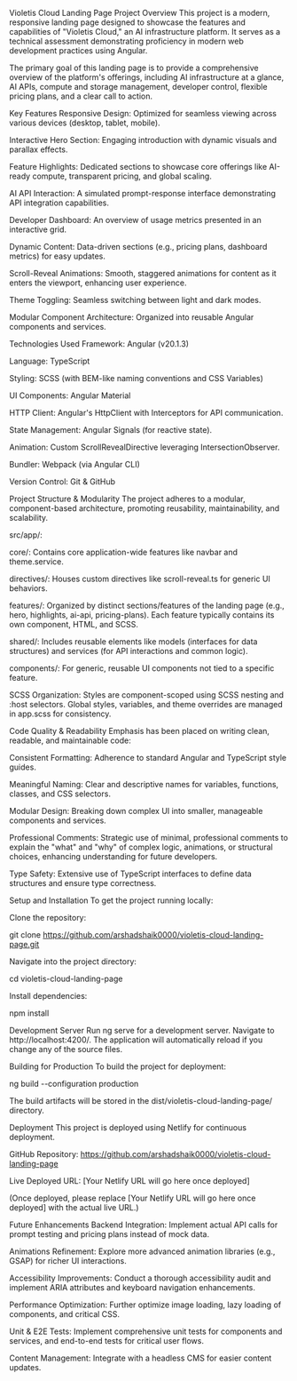 Violetis Cloud Landing Page
Project Overview
This project is a modern, responsive landing page designed to showcase the features and capabilities of "Violetis Cloud," an AI infrastructure platform. It serves as a technical assessment demonstrating proficiency in modern web development practices using Angular.

The primary goal of this landing page is to provide a comprehensive overview of the platform's offerings, including AI infrastructure at a glance, AI APIs, compute and storage management, developer control, flexible pricing plans, and a clear call to action.

Key Features
Responsive Design: Optimized for seamless viewing across various devices (desktop, tablet, mobile).

Interactive Hero Section: Engaging introduction with dynamic visuals and parallax effects.

Feature Highlights: Dedicated sections to showcase core offerings like AI-ready compute, transparent pricing, and global scaling.

AI API Interaction: A simulated prompt-response interface demonstrating API integration capabilities.

Developer Dashboard: An overview of usage metrics presented in an interactive grid.

Dynamic Content: Data-driven sections (e.g., pricing plans, dashboard metrics) for easy updates.

Scroll-Reveal Animations: Smooth, staggered animations for content as it enters the viewport, enhancing user experience.

Theme Toggling: Seamless switching between light and dark modes.

Modular Component Architecture: Organized into reusable Angular components and services.

Technologies Used
Framework: Angular (v20.1.3)

Language: TypeScript

Styling: SCSS (with BEM-like naming conventions and CSS Variables)

UI Components: Angular Material

HTTP Client: Angular's HttpClient with Interceptors for API communication.

State Management: Angular Signals (for reactive state).

Animation: Custom ScrollRevealDirective leveraging IntersectionObserver.

Bundler: Webpack (via Angular CLI)

Version Control: Git & GitHub

Project Structure & Modularity
The project adheres to a modular, component-based architecture, promoting reusability, maintainability, and scalability.

src/app/:

core/: Contains core application-wide features like navbar and theme.service.

directives/: Houses custom directives like scroll-reveal.ts for generic UI behaviors.

features/: Organized by distinct sections/features of the landing page (e.g., hero, highlights, ai-api, pricing-plans). Each feature typically contains its own component, HTML, and SCSS.

shared/: Includes reusable elements like models (interfaces for data structures) and services (for API interactions and common logic).

components/: For generic, reusable UI components not tied to a specific feature.

SCSS Organization: Styles are component-scoped using SCSS nesting and :host selectors. Global styles, variables, and theme overrides are managed in app.scss for consistency.

Code Quality & Readability
Emphasis has been placed on writing clean, readable, and maintainable code:

Consistent Formatting: Adherence to standard Angular and TypeScript style guides.

Meaningful Naming: Clear and descriptive names for variables, functions, classes, and CSS selectors.

Modular Design: Breaking down complex UI into smaller, manageable components and services.

Professional Comments: Strategic use of minimal, professional comments to explain the "what" and "why" of complex logic, animations, or structural choices, enhancing understanding for future developers.

Type Safety: Extensive use of TypeScript interfaces to define data structures and ensure type correctness.

Setup and Installation
To get the project running locally:

Clone the repository:

git clone https://github.com/arshadshaik0000/violetis-cloud-landing-page.git

Navigate into the project directory:

cd violetis-cloud-landing-page

Install dependencies:

npm install

Development Server
Run ng serve for a development server. Navigate to http://localhost:4200/. The application will automatically reload if you change any of the source files.

Building for Production
To build the project for deployment:

ng build --configuration production

The build artifacts will be stored in the dist/violetis-cloud-landing-page/ directory.

Deployment
This project is deployed using Netlify for continuous deployment.

GitHub Repository: https://github.com/arshadshaik0000/violetis-cloud-landing-page

Live Deployed URL: [Your Netlify URL will go here once deployed]

(Once deployed, please replace [Your Netlify URL will go here once deployed] with the actual live URL.)

Future Enhancements
Backend Integration: Implement actual API calls for prompt testing and pricing plans instead of mock data.

Animations Refinement: Explore more advanced animation libraries (e.g., GSAP) for richer UI interactions.

Accessibility Improvements: Conduct a thorough accessibility audit and implement ARIA attributes and keyboard navigation enhancements.

Performance Optimization: Further optimize image loading, lazy loading of components, and critical CSS.

Unit & E2E Tests: Implement comprehensive unit tests for components and services, and end-to-end tests for critical user flows.

Content Management: Integrate with a headless CMS for easier content updates.
